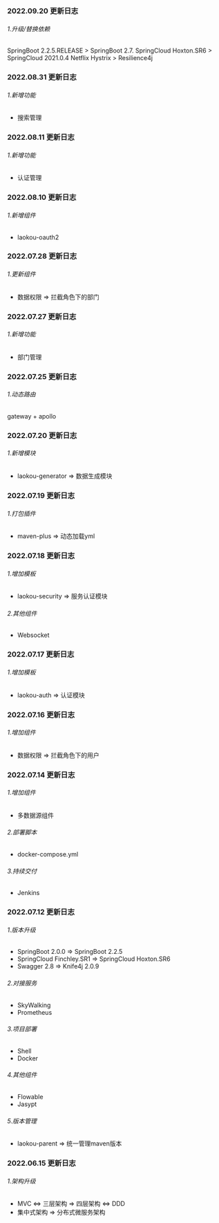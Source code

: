 ### 2022.09.20 更新日志
###### 1.升级/替换依赖
SpringBoot 2.2.5.RELEASE > SpringBoot 2.7.
SpringCloud Hoxton.SR6 > SpringCloud 2021.0.4
Netflix Hystrix > Resilience4j

### 2022.08.31 更新日志
###### 1.新增功能
* 搜索管理

### 2022.08.11 更新日志
###### 1.新增功能
* 认证管理

### 2022.08.10 更新日志
###### 1.新增组件
* laokou-oauth2

### 2022.07.28 更新日志
###### 1.更新组件
* 数据权限 => 拦截角色下的部门

### 2022.07.27 更新日志
###### 1.新增功能
* 部门管理

### 2022.07.25 更新日志
###### 1.动态路由
gateway + apollo

### 2022.07.20 更新日志
###### 1.新增模块
* laokou-generator => 数据生成模块

### 2022.07.19 更新日志
###### 1.打包插件
* maven-plus => 动态加载yml

### 2022.07.18 更新日志
###### 1.增加模板
* laokou-security => 服务认证模块

###### 2.其他组件
* Websocket

### 2022.07.17 更新日志
###### 1.增加模板
* laokou-auth => 认证模块

### 2022.07.16 更新日志
###### 1.增加组件
* 数据权限 => 拦截角色下的用户

### 2022.07.14 更新日志
###### 1.增加组件
* 多数据源组件

###### 2.部署脚本
* docker-compose.yml

###### 3.持续交付
* Jenkins

### 2022.07.12 更新日志
###### 1.版本升级
* SpringBoot 2.0.0 => SpringBoot 2.2.5
* SpringCloud Finchley.SR1 => SpringCloud Hoxton.SR6
* Swagger 2.8 => Knife4j 2.0.9
###### 2.对接服务
* SkyWalking
* Prometheus

###### 3.项目部署
* Shell
* Docker

###### 4.其他组件
* Flowable
* Jasypt

###### 5.版本管理
* laokou-parent => 统一管理maven版本

### 2022.06.15 更新日志
###### 1.架构升级
* MVC <=> 三层架构 => 四层架构 <=> DDD
* 集中式架构 => 分布式微服务架构
